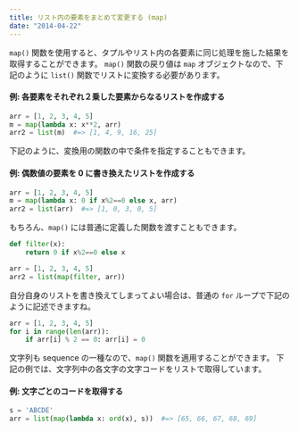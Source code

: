 ```yaml
---
title: リスト内の要素をまとめて変更する (map)
date: "2014-04-22"
---
```



`map()` 関数を使用すると、タプルやリスト内の各要素に同じ処理を施した結果を取得することができます。
`map()` 関数の戻り値は `map` オブジェクトなので、下記のように `list()` 関数でリストに変換する必要があります。

#### 例: 各要素をそれぞれ２乗した要素からなるリストを作成する

```python
arr = [1, 2, 3, 4, 5]
m = map(lambda x: x**2, arr)
arr2 = list(m)  #=> [1, 4, 9, 16, 25]
```

下記のように、変換用の関数の中で条件を指定することもできます。

#### 例: 偶数値の要素を 0 に書き換えたリストを作成する

```python
arr = [1, 2, 3, 4, 5]
m = map(lambda x: 0 if x%2==0 else x, arr)
arr2 = list(arr)  #=> [1, 0, 3, 0, 5]
```

もちろん、`map()` には普通に定義した関数を渡すこともできます。

```python
def filter(x):
    return 0 if x%2==0 else x

arr = [1, 2, 3, 4, 5]
arr2 = list(map(filter, arr))
```

自分自身のリストを書き換えてしまってよい場合は、普通の `for` ループで下記のように記述できますね。

```python
arr = [1, 2, 3, 4, 5]
for i in range(len(arr)):
    if arr[i] % 2 == 0: arr[i] = 0
```

文字列も sequence の一種なので、`map()` 関数を適用することができます。
下記の例では、文字列中の各文字の文字コードをリストで取得しています。

#### 例: 文字ごとのコードを取得する

```python
s = 'ABCDE'
arr = list(map(lambda x: ord(x), s))  #=> [65, 66, 67, 68, 69]
```

